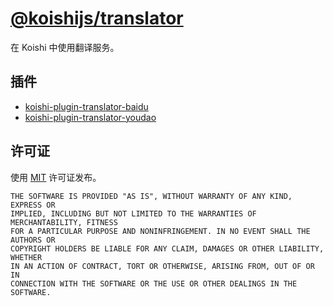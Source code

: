 # [@koishijs/translator](https://translator.koishi.chat)

在 Koishi 中使用翻译服务。

## 插件

- [koishi-plugin-translator-baidu](https://translator.koishi.chat/plugins/baidu.html)
- [koishi-plugin-translator-youdao](https://translator.koishi.chat/plugins/youdao.html)

## 许可证

使用 [MIT](./LICENSE) 许可证发布。

```
THE SOFTWARE IS PROVIDED "AS IS", WITHOUT WARRANTY OF ANY KIND, EXPRESS OR
IMPLIED, INCLUDING BUT NOT LIMITED TO THE WARRANTIES OF MERCHANTABILITY, FITNESS
FOR A PARTICULAR PURPOSE AND NONINFRINGEMENT. IN NO EVENT SHALL THE AUTHORS OR
COPYRIGHT HOLDERS BE LIABLE FOR ANY CLAIM, DAMAGES OR OTHER LIABILITY, WHETHER
IN AN ACTION OF CONTRACT, TORT OR OTHERWISE, ARISING FROM, OUT OF OR IN
CONNECTION WITH THE SOFTWARE OR THE USE OR OTHER DEALINGS IN THE SOFTWARE.
```
